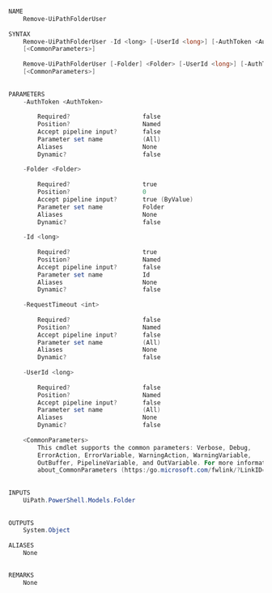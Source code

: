 ﻿```PowerShell

NAME
    Remove-UiPathFolderUser
    
SYNTAX
    Remove-UiPathFolderUser -Id <long> [-UserId <long>] [-AuthToken <AuthToken>] [-RequestTimeout <int>]  
    [<CommonParameters>]
    
    Remove-UiPathFolderUser [-Folder] <Folder> [-UserId <long>] [-AuthToken <AuthToken>] [-RequestTimeout <int>]  
    [<CommonParameters>]
    
    
PARAMETERS
    -AuthToken <AuthToken>
        
        Required?                    false
        Position?                    Named
        Accept pipeline input?       false
        Parameter set name           (All)
        Aliases                      None
        Dynamic?                     false
        
    -Folder <Folder>
        
        Required?                    true
        Position?                    0
        Accept pipeline input?       true (ByValue)
        Parameter set name           Folder
        Aliases                      None
        Dynamic?                     false
        
    -Id <long>
        
        Required?                    true
        Position?                    Named
        Accept pipeline input?       false
        Parameter set name           Id
        Aliases                      None
        Dynamic?                     false
        
    -RequestTimeout <int>
        
        Required?                    false
        Position?                    Named
        Accept pipeline input?       false
        Parameter set name           (All)
        Aliases                      None
        Dynamic?                     false
        
    -UserId <long>
        
        Required?                    false
        Position?                    Named
        Accept pipeline input?       false
        Parameter set name           (All)
        Aliases                      None
        Dynamic?                     false
        
    <CommonParameters>
        This cmdlet supports the common parameters: Verbose, Debug,
        ErrorAction, ErrorVariable, WarningAction, WarningVariable,
        OutBuffer, PipelineVariable, and OutVariable. For more information, see 
        about_CommonParameters (https:/go.microsoft.com/fwlink/?LinkID=113216). 
    
    
INPUTS
    UiPath.PowerShell.Models.Folder
    
    
OUTPUTS
    System.Object
    
ALIASES
    None
    

REMARKS
    None



```
